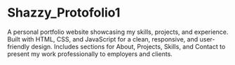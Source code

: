 # Shazzy_Protofolio1
A personal portfolio website showcasing my skills, projects, and experience. Built with HTML, CSS, and JavaScript for a clean, responsive, and user-friendly design. Includes sections for About, Projects, Skills, and Contact to present my work professionally to employers and clients.
